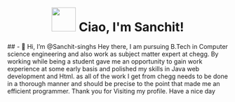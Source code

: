<h1 align = "center"><img src="https://emojis.slackmojis.com/emojis/images/1623587399/44665/kirby_hi.gif?1623587399" width="55px"> Ciao, I'm Sanchit! </h1>
## - 👋 Hi, I’m @Sanchit-singhs
Hey there,
I am pursuing B.Tech in Computer science engineering and also work as subject matter expert at chegg. By working while being a student gave me an opportunity to gain work experience at some early basis and polished my skills in Java web development and Html.
as all of the work I get from chegg needs to be done in a thorough manner and should be precise to the point that made me an efficient programmer.
Thank you for Visiting my profile.
Have a nice day

<!---
Sanchit-singhs/Sanchit-singhs is a ✨ special ✨ repository because its `README.md` (this file) appears on your GitHub profile.
You can click the Preview link to take a look at your changes.
--->
